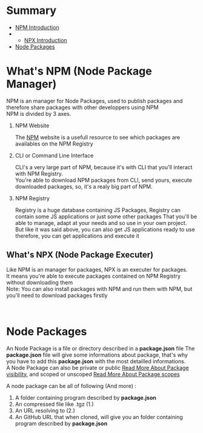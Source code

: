 # Summary

- <a href='#npm-introduction'>NPM Introduction</a>
- - <a href='#npx-introduction'>NPX Introduction</a>
- <a href='#node-packages'>Node Packages</a>

# What's NPM (Node Package Manager) <a id='npm-introduction'></a>

NPM is an manager for Node Packages, used to publish packages and therefore share packages with other developpers using NPM<br>
NPM is divided by 3 axes.

1. NPM Website
    
    The [NPM](https://www.npmjs.com/) website is a usefull resource to see which packages are availables on the NPM Registry

2. CLI or Command Line Interface

    CLI's a very large part of NPM, because it's with CLI that you'll interact with NPM Registry.<br>
    You're able to download NPM packages from CLI, send yours, execute downloaded packages, so, it's a realy big part
    of NPM.

3. NPM Registry

    Registry is a huge database containing JS Packages, Registry can contain some JS applications or just some other packages
    That you'll be able to manage, adapt at your needs and so use in your own project.<br>
    But like it was said above, you can also get JS applications ready to use therefore, you can get applications and execute it

## What's NPX (Node Package Executer) <a id='npx-introduction'></a>

Like NPM is an manager for packages, NPX is an executer for packages.<br>
It means you're able to execute packages contained on NPM Registry without downloading them<br>
Note: You can also install packages with NPM and run them with NPM, but you'll need to download packages firstly

<br>

# Node Packages <a id='node-packages'></a>

An Node Package is a file or directory described in a **package.json** file
The **package.json** file will give some informations about package, that's why you have to add this **package.json** with the most detailled informations.<br>
A Node Package can also be private or public [Read More About Package visibility](https://docs.npmjs.com/about-private-packages), and scoped or unscoped [Read More About Package scopes](https://docs.npmjs.com/about-scopes)

A node package can be all of following (And more) : 

1. A folder containing program described by **package.json**
2. An compressed file like .tgz (1.)
3. An URL resolving to (2.)
4. An GitHub URL that when cloned, will give you an folder containing program described by **package.json**

<br>